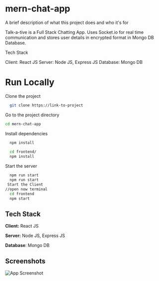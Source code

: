 # mern-chat-app

A brief description of what this project does and who it's for

Talk-a-tive is a Full Stack Chatting App. Uses Socket.io for real time communication and stores user details in encrypted format in Mongo DB Database.

Tech Stack

Client: React JS
Server: Node JS, Express JS
Database: Mongo DB




# Run Locally

Clone the project

```bash
  git clone https://link-to-project
```

Go to the project directory

```bash
cd mern-chat-app
```

Install dependencies

```bash
  npm install
 
  cd frontend/
  npm install
```

Start the server

```bash
  npm run start
  npm run start
 Start the Client
//open now terminal
  cd frontend
  npm start
```
  
## Tech Stack

**Client:** React JS

**Server:** Node JS, Express JS

**Database**: Mongo DB



## Screenshots

![App Screenshot](https://via.placeholder.com/468x300?text=App+Screenshot+Here)

